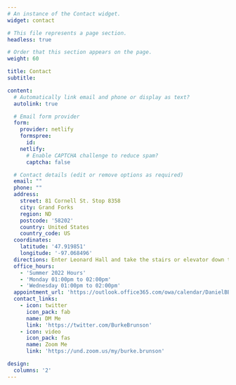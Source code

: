 ```yaml
---
# An instance of the Contact widget.
widget: contact

# This file represents a page section.
headless: true

# Order that this section appears on the page.
weight: 60

title: Contact
subtitle:

content:
  # Automatically link email and phone or display as text?
  autolink: true

  # Email form provider
  form:
    provider: netlify
    formspree:
      id:
    netlify:
      # Enable CAPTCHA challenge to reduce spam?
      captcha: false

  # Contact details (edit or remove options as required)
  email: ""
  phone: ""
  address:
    street: 81 Cornell St. Stop 8358
    city: Grand Forks
    region: ND
    postcode: '58202'
    country: United States
    country_code: US
  coordinates:
    latitude: '47.919851'
    longitude: '-97.068496'
  directions: Enter Leonard Hall and take the stairs or elevator down to Rm. 11 (Geothermal Lab) in the building basement.
  office_hours:
    - 'Summer 2022 Hours'
    - 'Monday 01:00pm to 02:00pm'
    - 'Wednesday 01:00pm to 02:00pm'
  appointment_url: 'https://outlook.office365.com/owa/calendar/DanielBBrunson@ad.ndus.edu/bookings/'
  contact_links:
    - icon: twitter
      icon_pack: fab
      name: DM Me
      link: 'https://twitter.com/BurkeBrunson'
    - icon: video
      icon_pack: fas
      name: Zoom Me
      link: 'https://und.zoom.us/my/burke.brunson'

design:
  columns: '2'
---
```

